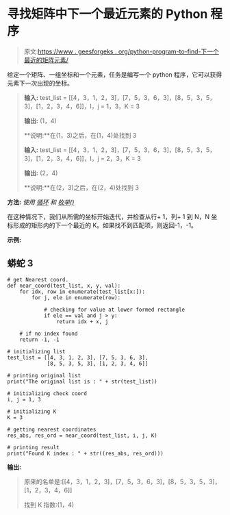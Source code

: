 # 寻找矩阵中下一个最近元素的 Python 程序

> 原文:[https://www . geesforgeks . org/python-program-to-find-下一个最近的矩阵元素/](https://www.geeksforgeeks.org/python-program-to-find-the-next-nearest-element-in-a-matrix/)

给定一个矩阵、一组坐标和一个元素，任务是编写一个 python 程序，它可以获得元素下一次出现的坐标。

> **输入:** test_list = [[4，3，1，2，3]，[7，5，3，6，3]，[8，5，3，5，3]，[1，2，3，4，6]]，I，j = 1，3，K = 3
> 
> **输出:** (1，4)
> 
> **说明:**在(1，3)之后，在(1，4)处找到 3
> 
> **输入:** test_list = [[4，3，1，2，3]，[7，5，3，6，3]，[8，5，3，5，3]，[1，2，3，4，6]]，I，j = 2，3，K = 3
> 
> **输出:** (2，4)
> 
> **说明:**在(2，3)之后，在(2，4)处找到 3

**方法:** *使用* [*循环*](https://www.geeksforgeeks.org/loops-in-python/) *和* [*枚举()*](https://www.geeksforgeeks.org/enumerate-in-python/)

在这种情况下，我们从所需的坐标开始迭代，并检查从行+ 1，列+ 1 到 N，N 坐标形成的矩形内的下一个最近的 K。如果找不到匹配项，则返回-1，-1。

**示例:**

## 蟒蛇 3

```
# get Nearest coord.
def near_coord(test_list, x, y, val):
    for idx, row in enumerate(test_list[x:]):
        for j, ele in enumerate(row):

            # checking for value at lower formed rectangle
            if ele == val and j > y:
                return idx + x, j

    # if no index found
    return -1, -1

# initializing list
test_list = [[4, 3, 1, 2, 3], [7, 5, 3, 6, 3],
             [8, 5, 3, 5, 3], [1, 2, 3, 4, 6]]

# printing original list
print("The original list is : " + str(test_list))

# initializing check coord
i, j = 1, 3

# initializing K
K = 3

# getting nearest coordinates
res_abs, res_ord = near_coord(test_list, i, j, K)

# printing result
print("Found K index : " + str((res_abs, res_ord)))
```

**输出:**

> 原来的名单是:[[4，3，1，2，3]，[7，5，3，6，3]，[8，5，3，5，3]，[1，2，3，4，6]]
> 
> 找到 K 指数:(1，4)